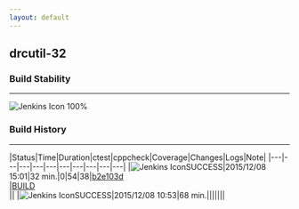 ```yaml
---
layout: default
---
```

## drcutil-32
### Build Stability
___
![Jenkins Icon](http://jenkinshrg.github.io/images/48x48/health-80plus.png)
100%
  
### Build History
___
|Status|Time|Duration|<span class='badge'>ctest</span>|<span class='badge'>cppcheck</span>|Coverage|Changes|Logs|Note|
|---|---|---|---|---|---|---|---|---|---|
|![Jenkins Icon](http://jenkinshrg.github.io/images/24x24/blue.png)SUCCESS|2015/12/08 15:01|32 min.|0|54|38|[b2e103d](https://github.com/jrl-umi3218/hmc2/commit/b2e103d46bf60fa6b4d2055ce07e559dfdcb0352)<br>|[BUILD](https://drive.google.com/file/d/0B54sHwaxmuM4Z3dEc0dUYzEtUHc/view?usp=drivesdk)<br>||
|![Jenkins Icon](http://jenkinshrg.github.io/images/24x24/blue.png)SUCCESS|2015/12/08 10:53|68 min.|||||||
